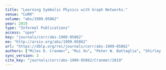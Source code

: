 ```yaml
---
title: "Learning Symbolic Physics with Graph Networks."
venue: "CoRR"
volume: "abs/1909.05862"
year: 2019
type: "Informal Publications"
access: "open"
key: "journals/corr/abs-1909-05862"
ee: "http://arxiv.org/abs/1909.05862"
url: "https://dblp.org/rec/journals/corr/abs-1909-05862"
authors: ["Miles D. Cranmer", "Rui Xu", "Peter W. Battaglia", "Shirley Ho"]
sync_version: 3
cite_key: "journals/corr/abs-1909-05862/Cranmer/2019"
---
```

